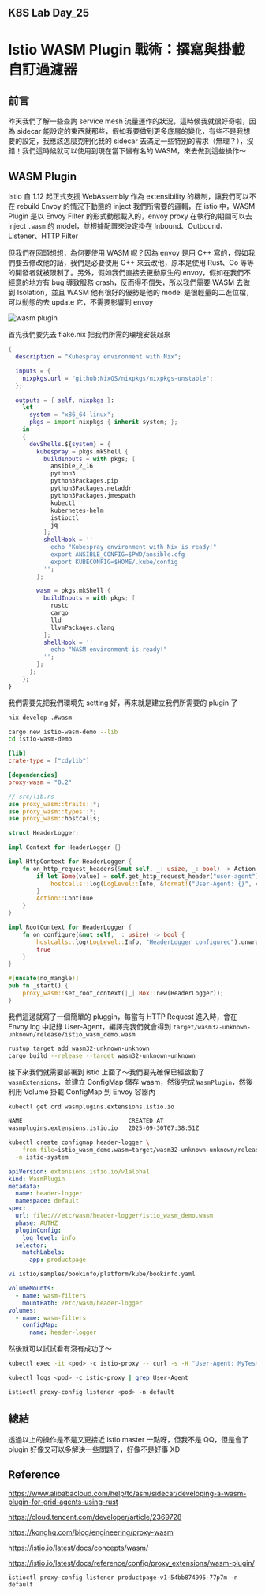 ## K8S Lab Day_25

# Istio WASM Plugin 戰術：撰寫與掛載自訂過濾器

## 前言

昨天我們了解一些查詢 service mesh 流量運作的狀況，這時候我就很好奇啦，因為 sidecar 能設定的東西就那些，假如我要做到更多底層的變化，有些不是我想要的設定，我應該怎麼克制化我的 sidecar 去滿足一些特別的需求（無理？），沒錯！我們這時候就可以使用到現在當下蠻有名的 WASM，來去做到這些操作～

## WASM Plugin

Istio 自 1.12 起正式支援 WebAssembly 作為 extensibility 的機制，讓我們可以不在 rebuild Envoy 的情況下動態的 inject 我們所需要的邏輯，在 istio 中，WASM Plugin 是以 Envoy Filter 的形式動態載入的，envoy proxy 在執行的期間可以去 inject `.wasm` 的 model，並根據配置來決定掛在 Inbound、Outbound、Listener、HTTP Filter

但我們在回頭想想，為何要使用 WASM 呢？因為 envoy 是用 C++ 寫的，假如我們要去修改他的話，我們是必要使用 C++ 來去改他，原本是使用 Rust、Go 等等的開發者就被限制了。另外，假如我們直接去更動原生的 envoy，假如在我們不經意的地方有 bug 導致服務 crash，反而得不償失，所以我們需要 WASM 去做到 Isolation，並且 WASM 他有很好的優勢是他的 model 是很輕量的二進位檔，可以動態的去 update 它，不需要影響到 envoy

![wasm plugin](https://github.com/user-attachments/assets/e351d121-7b81-44a0-81e1-62c0b5c662d2)

首先我們要先去 flake.nix 把我們所需的環境安裝起來

```nix
{
  description = "Kubespray environment with Nix";

  inputs = {
    nixpkgs.url = "github:NixOS/nixpkgs/nixpkgs-unstable";
  };

  outputs = { self, nixpkgs }:
    let
      system = "x86_64-linux";
      pkgs = import nixpkgs { inherit system; };
    in
    {
      devShells.${system} = {
        kubespray = pkgs.mkShell {
          buildInputs = with pkgs; [
            ansible_2_16
            python3
            python3Packages.pip
            python3Packages.netaddr
            python3Packages.jmespath
            kubectl
            kubernetes-helm
            istioctl
            jq
          ];
          shellHook = ''
            echo "Kubespray environment with Nix is ready!"
            export ANSIBLE_CONFIG=$PWD/ansible.cfg
            export KUBECONFIG=$HOME/.kube/config
          '';
        };

        wasm = pkgs.mkShell {
          buildInputs = with pkgs; [
            rustc
            cargo
            lld
            llvmPackages.clang
          ];
          shellHook = ''
            echo "WASM environment is ready!"
          '';
        };
      };
    };
}
```

我們需要先把我們環境先 setting 好，再來就是建立我們所需要的 plugin 了

```bash
nix develop .#wasm
```

```bash
cargo new istio-wasm-demo --lib
cd istio-wasm-demo
```

```toml
[lib]
crate-type = ["cdylib"]

[dependencies]
proxy-wasm = "0.2"
```

```rs
// src/lib.rs
use proxy_wasm::traits::*;
use proxy_wasm::types::*;
use proxy_wasm::hostcalls;

struct HeaderLogger;

impl Context for HeaderLogger {}

impl HttpContext for HeaderLogger {
    fn on_http_request_headers(&mut self, _: usize, _: bool) -> Action {
        if let Some(value) = self.get_http_request_header("user-agent") {
            hostcalls::log(LogLevel::Info, &format!("User-Agent: {}", value)).unwrap_or(());
        }
        Action::Continue
    }
}

impl RootContext for HeaderLogger {
    fn on_configure(&mut self, _: usize) -> bool {
        hostcalls::log(LogLevel::Info, "HeaderLogger configured").unwrap_or(());
        true
    }
}

#[unsafe(no_mangle)]
pub fn _start() {
    proxy_wasm::set_root_context(|_| Box::new(HeaderLogger));
}
```

我們這邊就寫了一個簡單的 pluggin，每當有 HTTP Request 進入時，會在 Envoy log 中記錄 User-Agent，編譯完我們就會得到 `target/wasm32-unknown-unknown/release/istio_wasm_demo.wasm`

```bash
rustup target add wasm32-unknown-unknown
cargo build --release --target wasm32-unknown-unknown
```

接下來我們就需要部署到 istio 上面了～我們要先確保已經啟動了 `wasmExtensions`，並建立 ConfigMap 儲存 wasm，然後完成 `WasmPlugin`，然後利用 Volume 掛載 ConfigMap 到 Envoy 容器內

```bash
kubectl get crd wasmplugins.extensions.istio.io
```

```bash
NAME                              CREATED AT
wasmplugins.extensions.istio.io   2025-09-30T07:38:51Z
```

```bash
kubectl create configmap header-logger \
  --from-file=istio_wasm_demo.wasm=target/wasm32-unknown-unknown/release/istio_wasm_demo.wasm \
  -n istio-system
```

```yaml
apiVersion: extensions.istio.io/v1alpha1
kind: WasmPlugin
metadata:
  name: header-logger
  namespace: default
spec:
  url: file:///etc/wasm/header-logger/istio_wasm_demo.wasm
  phase: AUTHZ
  pluginConfig:
    log_level: info
  selector:
    matchLabels:
      app: productpage
```

```bash
vi istio/samples/bookinfo/platform/kube/bookinfo.yaml
```

```yaml
volumeMounts:
  - name: wasm-filters
    mountPath: /etc/wasm/header-logger
volumes:
  - name: wasm-filters
    configMap:
      name: header-logger
```

然後就可以試試看有沒有成功了～

```bash
kubectl exec -it <pod> -c istio-proxy -- curl -s -H "User-Agent: MyTestClient" http://productpage:9080/productpage
```

```bash
kubectl logs <pod> -c istio-proxy | grep User-Agent
```

```bash
istioctl proxy-config listener <pod> -n default
```

## 總結

透過以上的操作是不是又更接近 istio master 一點呀，但我不是 QQ，但是會了 plugin 好像又可以多解決一些問題了，好像不是好事 XD

## Reference

https://www.alibabacloud.com/help/tc/asm/sidecar/developing-a-wasm-plugin-for-grid-agents-using-rust

https://cloud.tencent.com/developer/article/2369728

https://konghq.com/blog/engineering/proxy-wasm

https://istio.io/latest/docs/concepts/wasm/

https://istio.io/latest/docs/reference/config/proxy_extensions/wasm-plugin/

```
istioctl proxy-config listener productpage-v1-54bb874995-77p7m -n default
```
